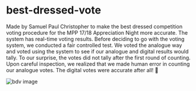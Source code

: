 # best-dressed-vote

Made by Samuel Paul Christopher to make the best dressed competition voting procedure for the MPP 17/18 Appreciation Night more accurate. The system has real-time voting results. Before deciding to go with the voting system, we conducted a fair controlled test. We voted the analogue way and voted using the system to see if our analogue and digital results would tally. To our surprise, the votes did not tally after the first round of counting. Upon careful inspection, we realized that we made human error in counting our analogue votes. The digital votes were accurate after all! :clap:

![bdv image](https://i.ibb.co/jrwh7mp/bdv.png)

